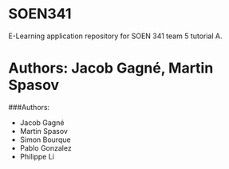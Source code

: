 # SOEN341
E-Learning application repository for SOEN 341 team 5 tutorial A.

Authors: Jacob Gagné, Martin Spasov
=======

###Authors:

* Jacob Gagné
* Martin Spasov
* Simon Bourque
* Pablo Gonzalez
* Philippe Li

